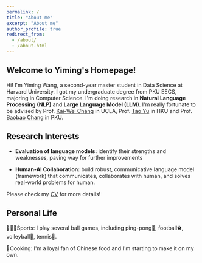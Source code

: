 ```yaml
---
permalink: /
title: "About me"
excerpt: "About me"
author_profile: true
redirect_from: 
  - /about/
  - /about.html
---
```


## Welcome to Yiming's Homepage!

Hi! I'm Yiming Wang, a second-year master student in Data Science at Harvard University. I got my undergraduate degree from PKU EECS, majoring in Computer Science. I'm doing research in **Natural Language Processing (NLP)** and **Large Language Model (LLM)**. I'm really fortunate to be advised by Prof. [Kai-Wei Chang](https://web.cs.ucla.edu/~kwchang/) in UCLA, Prof. [Tao Yu](https://taoyds.github.io/) in HKU and Prof. [Baobao Chang](https://cs.pku.edu.cn/info/1181/1543.htm) in PKU.


## Research Interests

* **Evaluation of language models:** identify their strengths and weaknesses, paving way for further improvements

* **Human-AI Collaboration:** build robust, communicative language model (framework) that communicates, collaborates with human, and solves real-world problems for human. 

Please check my [CV](https://rubywong123.github.io/cv/) for more details!

## Personal Life

🏃🏻‍♀️Sports: I play several ball games, including ping-pong🏓, football⚽️, volleyball🏐, tennis🎾.

🍳Cooking: I'm a loyal fan of Chinese food and I'm starting to make it on my own.